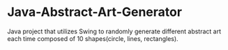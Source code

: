 # Java-Abstract-Art-Generator
Java project that utilizes Swing to randomly generate different abstract art each time composed of 10 shapes(circle, lines, rectangles).
